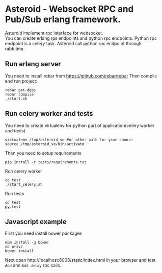 Asteroid - Websocket RPC and Pub/Sub erlang framework.
======================================================

Asteroid implement rpc interface for websocket.  
You can create erlang rps endpoints and python rpc endpoints.
Python rpc endpoint is a celery task. Asteroid call python rpc endpoint through rabbitmq.


Run erlang server
-----------------
You need to install rebar from https://github.com/rebar/rebar
Then compile and run project:
```
rebar get-deps  
rebar compile 
./start.sh
```

Run celery worker and tests
-----------------
You need to create virtualenv for python part of application(celery worker and tests)
```
virtualenv /tmp/asteroid_ve #or other path for your chouse
source /tmp/asteroid_ve/bin/activate
```
Then you need to setup requirements
```
pip install -r tests/requirements.txt
```
Run celery worker
```
cd test
./start_celery.sh
```

Run tests
```
cd test
py.test
```

Javascript example
------------------
First you need install bower packages
```
npm install -g bower
cd priv/
bower install
```
Next open http://localhost:8008/static/index.html in your browser and test `Add` and `Add delay` rpc calls.

